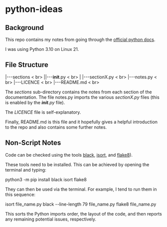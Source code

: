 # python-ideas

## Background

This repo contains my notes from going through the [official python docs](https://docs.python.org/3.10/).

I was using Python 3.10 on Linux 21.

## File Structure

|---sections < br>
|<space><space><space>|---__init__.py < br>
|   |---sectionX.py < br>
|---notes.py < br>
|---LICENCE < br>
|---README.md < br>

The *sections* sub-directory contains the notes from each section of the documentation. The file notes.py imports the various *sectionX.py* files (this is enabled by the *__init__.py* file).

The *LICENCE* file is self-explanatory.

Finally, README.md is this file and it hopefully gives a helpful introduction to the repo and also contains some further notes.

## Non-Script Notes

Code can be checked using the tools [black](https://github.com/psf/black), [isort](https://pycqa.github.io/isort/), and [flake8](https://github.com/pycqa/flake8)).

These tools need to be installed. This can be achieved by opening the terminal and typing:

python3 -m pip install black isort flake8

They can then be used via the terminal. For example, I tend to run them in this sequence:

isort file_name.py
black --line-length 79 file_name.py
flake8 file_name.py

This sorts the Python imports order, the layout of the code, and then reports any remaining potential issues, respectively.
